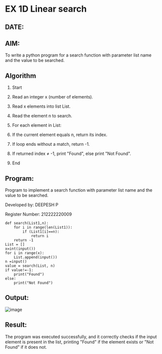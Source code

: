 # EX 1D Linear search
## DATE: 
## AIM:
To write a python program for a search function with parameter list name and the value to be searched.

## Algorithm
1. Start

2. Read an integer x (number of elements).

3. Read x elements into list List.

4. Read the element n to search.

5. For each element in List:

6. If the current element equals n, return its index.

7. If loop ends without a match, return -1.

8. If returned index ≠ -1, print "Found", else print "Not Found".

9. End

## Program:

Program to implement a search function with parameter list name and the value to be searched.

Developed by: DEEPESH P

Register Number: 212222220009

```
def search(List1,n):
    for i in range(len(List1)):
        if (List1[i]==n):
            return i
    return -1
List = [] 
x=int(input())
for i in range(x):
    List.append(input())
n =input()
value = search(List, n)
if value!=-1:
	print("Found")
else:
	print("Not Found")
```

## Output:

![image](https://github.com/user-attachments/assets/019556e3-eb2f-475f-9bda-a3b0f81bbd0b)


## Result:
The program was executed successfully, and it correctly checks if the input element is present in the list, printing "Found" if the element exists or "Not Found" if it does not.
